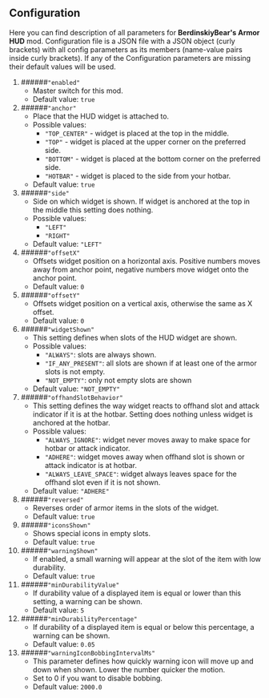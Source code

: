 ## Configuration
Here you can find description of all parameters for **BerdinskiyBear's Armor HUD** mod. Configuration file
is a JSON file with a JSON object (curly brackets) with all config parameters as its members (name-value pairs
inside curly brackets). If any of the Configuration parameters are missing their default values will be used.

1. ######`"enabled"`
    * Master switch for this mod.
    * Default value: `true`
1. ######`"anchor"`
    * Place that the HUD widget is attached to.
    * Possible values:
        * `"TOP_CENTER"` - widget is placed at the top in the middle.
        * `"TOP"` - widget is placed at the upper corner on the preferred side.
        * `"BOTTOM"` - widget is placed at the bottom corner on the preferred side.
        * `"HOTBAR"` - widget is placed to the side from your hotbar.
    * Default value: `true`
1. ######`"side"`
    * Side on which widget is shown.
      If widget is anchored at the top in the middle this setting does nothing.
    * Possible values:
        * `"LEFT"`
        * `"RIGHT"`
    * Default value: `"LEFT"`
1. ######`"offsetX"`
    * Offsets widget position on a horizontal axis. Positive numbers moves away from anchor point,
      negative numbers move widget onto the anchor point.
    * Default value: `0`
1. ######`"offsetY"`
    * Offsets widget position on a vertical axis, otherwise the same as X offset.
    * Default value: `0`
1. ######`"widgetShown"`
    * This setting defines when slots of the HUD widget are shown.
    * Possible values:
        * `"ALWAYS"`: slots are always shown.
        * `"IF_ANY_PRESENT"`: all slots are shown if at least one of the armor slots is not empty.
        * `"NOT_EMPTY"`: only not empty slots are shown
    * Default value: `"NOT_EMPTY"`
1. ######`"offhandSlotBehavior"`
    * This setting defines the way widget reacts to offhand slot and attack indicator if it is at the hotbar.
      Setting does nothing unless widget is anchored at the hotbar.
    * Possible values:
        * `"ALWAYS_IGNORE"`: widget never moves away to make space for hotbar or attack indicator.
        * `"ADHERE"`: widget moves away when offhand slot is shown or attack indicator is at hotbar.
        * `"ALWAYS_LEAVE_SPACE"`: widget always leaves space for the offhand slot even if it is not shown.
    * Default value: `"ADHERE"`
1. ######`"reversed"`
    * Reverses order of armor items in the slots of the widget.
    * Default value: `true`
1. ######`"iconsShown"`
    * Shows special icons in empty slots.
    * Default value: `true`
1. ######`"warningShown"`
    * If enabled, a small warning will appear at the slot of the item with low durability.
    * Default value: `true`
1. ######`"minDurabilityValue"`
    * If durability value of a displayed item is equal or lower than this setting, a warning can be shown.
    * Default value: `5`
1. ######`"minDurabilityPercentage"`
    * If durability of a displayed item is equal or below this percentage, a warning can be shown.
    * Default value: `0.05`
1. ######`"warningIconBobbingIntervalMs"`
    * This parameter defines how quickly warning icon will move up and down when shown.
    Lower the number quicker the motion.
    * Set to 0 if you want to disable bobbing.
    * Default value: `2000.0`
